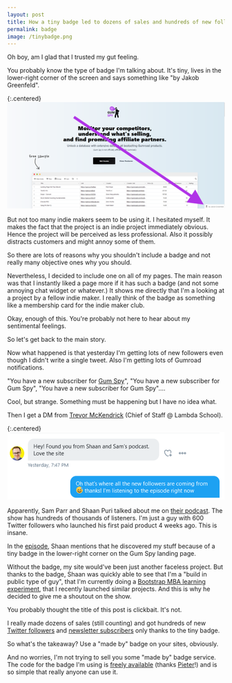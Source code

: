```yaml
---
layout: post
title: How a tiny badge led to dozens of sales and hundreds of new followers
permalink: badge
image: /tinybadge.png
---
```


Oh boy, am I glad that I trusted my gut feeling.

You probably know the type of badge I'm talking about.  It's tiny, lives in the lower-right corner of the screen and says something like "by Jakob Greenfeld".

{:.centered}
![](/images/tinybadge.png)


But not too many indie makers seem to be using it. I hesitated myself. It makes the fact that the project is an indie project immediately obvious. Hence the project will be perceived as less professional. Also it possibly distracts customers and might annoy some of them.

So there are lots of reasons why you shouldn't include a badge and not really many objective ones why you should.

Nevertheless, I decided to include one on all of my pages. The main reason was that I instantly liked a page more if it has such a badge (and not some annoying chat widget or whatever.) It shows me directly that I'm a looking at a project by a fellow indie maker. I really think of the badge as something like a membership card for the indie maker club.

Okay, enough of this. You're probably not here to hear about my sentimental feelings.

So let's get back to the main story.

Now what happened is that yesterday I'm getting lots of new followers even though I didn't write a single tweet. Also I'm getting lots of Gumroad notifications.

"You have a new subscriber for [Gum Spy](https://gumspy.com/)", "You have a new subscriber for Gum Spy", "You have a new subscriber for Gum Spy"....

Cool, but strange. Something must be happening but I have no idea what.

Then I get a DM from [Trevor McKendrick](https://twitter.com/TrevMcKendrick) (Chief of Staff @ Lambda School).

{:.centered}
![](/images/dm.png)

Apparently, Sam Parr and Shaan Puri talked about me on [their podcast](https://www.myfirstmillionpodcast.com/). The show has hundreds of thousands of listeners. I'm just a guy with 600 Twitter followers who launched his first paid product 4 weeks ago. This is insane.

In the [episode](https://open.spotify.com/episode/496MjbRwFPa52tqdJBvC3m?si=QrBc05p3TlOgEFDl9iqRNA), Shaan mentions that he discovered my stuff because of a tiny badge in the lower-right corner on the Gum Spy landing page.

Without the badge, my site would've been just another faceless project. But thanks to the badge, Shaan was quickly able to see that I'm a "build in public type of guy", that I'm currently doing a [Bootstrap MBA learning experiment](http://jakobgreenfeld.com/mba),  that I recently launched similar projects. And this is why he decided to give me a shoutout on the show.

You probably thought the title of this post is clickbait. It's not.

I really made dozens of sales (still counting) and got hundreds of new [Twitter followers](https://twitter.com/jakobgreenfeld) and [newsletter subscribers](https://productideas.substack.com/) only thanks to the tiny badge.

So what's the takeaway? Use a "made by" badge on your sites, obviously.

And no worries, I'm not trying to sell you some "made by" badge service. The code for the badge I'm using is [freely available](https://gist.github.com/levelsio/9c531122e557da6282458bbc2a8e2aff) (thanks [Pieter](https://levels.ui)!) and is so simple that really anyone can use it.